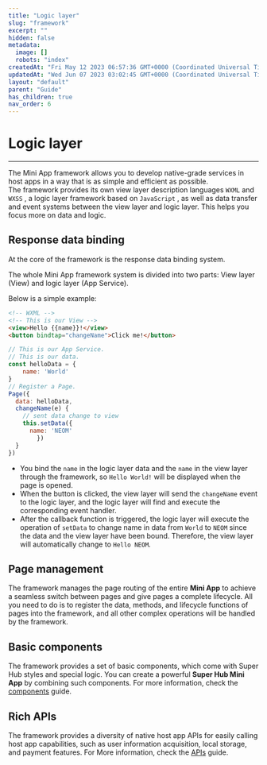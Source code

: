 ```yaml
---
title: "Logic layer"
slug: "framework"
excerpt: ""
hidden: false
metadata: 
  image: []
  robots: "index"
createdAt: "Fri May 12 2023 06:57:36 GMT+0000 (Coordinated Universal Time)"
updatedAt: "Wed Jun 07 2023 03:02:45 GMT+0000 (Coordinated Universal Time)"
layout: "default"
parent: "Guide"
has_children: true
nav_order: 6
---
```

# Logic layer 
*** 
The Mini App framework allows you to develop native-grade services in host apps in a way that is as simple and efficient as possible.  
The framework provides its own view layer description languages `WXML` and `WXSS` , a logic layer framework based on `JavaScript` , as well as data transfer and event systems between the view layer and logic layer. This helps you focus more on data and logic.

## Response data binding

At the core of the framework is the response data binding system.

The whole Mini App framework system is divided into two parts: View layer (View) and logic layer (App Service).

Below is a simple example:

```html
<!-- WXML -->
<!-- This is our View -->
<view>Hello {{name}}!</view>
<button bindtap="changeName">Click me!</button>
```

```javascript
// This is our App Service.
// This is our data.
const helloData = {
	name: 'World'
}
// Register a Page.
Page({
  data: helloData,
  changeName(e) {
    // sent data change to view
    this.setData({
      name: 'NEOM'
		})
  }
})
```

- You bind the `name` in the logic layer data and the `name` in the view layer through the framework, so `Hello World!` will be displayed when the page is opened.
- When the button is clicked, the view layer will send the `changeName` event to the logic layer, and the logic layer will find and execute the corresponding event handler.
- After the callback function is triggered, the logic layer will execute the operation of `setData` to change name in data from `World` to `NEOM` since the data and the view layer have been bound. Therefore, the view layer will automatically change to `Hello NEOM`.

## Page management

The framework manages the page routing of the entire **Mini App** to achieve a seamless switch between pages and give pages a complete lifecycle. All you need to do is to register the data, methods, and lifecycle functions of pages into the framework, and all other complex operations will be handled by the framework.

## Basic components

The framework provides a set of basic components, which come with Super Hub styles and special logic. You can create a powerful **Super Hub Mini App** by combining such components. For more information, check the [components](../components) guide.

## Rich APIs

The framework provides a diversity of native host app APIs for easily calling host app capabilities, such as user information acquisition, local storage, and payment features. For More information, check the [APIs](../APIs/basics-api) guide.
